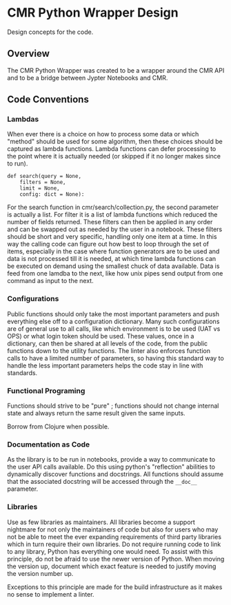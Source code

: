 # CMR Python Wrapper Design

Design concepts for the code.

## Overview

The CMR Python Wrapper was created to be a wrapper around the CMR API and to be a bridge between Jypter Notebooks and CMR.

## Code Conventions

### Lambdas
When ever there is a choice on how to process some data or which "method" should be used for some algorithm, then these choices should be captured as lambda functions. Lambda functions can defer processing to the point where it is actually needed (or skipped if it no longer makes since to run).

    def search(query = None,
    	filters = None,
		limit = None,
		config: dict = None):
		
For the search function in cmr/search/collection.py, the second parameter is actually a list. For filter it is a list of lambda functions which reduced the number of fields returned. These filters can then be applied in any order and can be swapped out as needed by the user in a notebook. These filters should be short and very specific, handling only one item at a time. In this way the calling code can figure out how best to loop through the set of items, especially in the case where function generators are to be used and data is not processed till it is needed, at which time lambda functions can be executed on demand using the smallest chuck of data available. Data is feed from one lamdba to the next, like how unix pipes send output from one command as input to the next.

### Configurations

Public functions should only take the most important parameters and push everything else off to a configuration dictionary. Many such configurations are of general use to all calls, like which environment is to be used (UAT vs OPS) or what login token should be used. These values, once in a dictionary, can then be shared at all levels of the code, from the public functions down to the utility functions. The linter also enforces function calls to have a limited number of parameters, so having this standard way to handle the less important parameters helps the code stay in line with standards.

### Functional Programing

Functions should strive to be "pure" ; functions should not change internal state and always return the same result given the same inputs.

Borrow from Clojure when possible.

### Documentation as Code

As the library is to be run in notebooks, provide a way to communicate to the user API calls available. Do this using python's "reflection" abilities to dynamically discover functions and docstrings. All functions should assume that the associated docstring will be accessed through the `__doc__` parameter.

### Libraries

Use as few libraries as maintainers. All libraries become a support nightmare for not only the maintainers of code but also for users who may not be able to meet the ever expanding requirements of third party libraries which in turn require their own libraries. Do not require running code to link to any library, Python has everything one would need. To assist with this principle, do not be afraid to use the newer version of Python. When moving the version up, document which exact feature is needed to justify moving the version number up.

Exceptions to this principle are made for the build infrastructure as it makes no sense to implement a linter.
